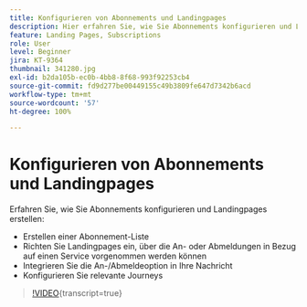 ```yaml
---
title: Konfigurieren von Abonnements und Landingpages
description: Hier erfahren Sie, wie Sie Abonnements konfigurieren und Landingpages erstellen.
feature: Landing Pages, Subscriptions
role: User
level: Beginner
jira: KT-9364
thumbnail: 341280.jpg
exl-id: b2da105b-ec0b-4bb8-8f68-993f92253cb4
source-git-commit: fd9d277be00449155c49b3809fe647d7342b6acd
workflow-type: tm+mt
source-wordcount: '57'
ht-degree: 100%

---
```


# Konfigurieren von Abonnements und Landingpages

Erfahren Sie, wie Sie Abonnements konfigurieren und Landingpages erstellen:

* Erstellen einer Abonnement-Liste
* Richten Sie Landingpages ein, über die An- oder Abmeldungen in Bezug auf einen Service vorgenommen werden können
* Integrieren Sie die An-/Abmeldeoption in Ihre Nachricht
* Konfigurieren Sie relevante Journeys

>[!VIDEO](https://video.tv.adobe.com/v/341280?quality=12&learn=on){transcript=true}
